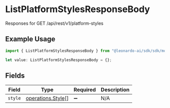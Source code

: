 # ListPlatformStylesResponseBody

Responses for GET /api/rest/v1/platform-styles

## Example Usage

```typescript
import { ListPlatformStylesResponseBody } from "@leonardo-ai/sdk/sdk/models/operations";

let value: ListPlatformStylesResponseBody = {};
```

## Fields

| Field                                                         | Type                                                          | Required                                                      | Description                                                   |
| ------------------------------------------------------------- | ------------------------------------------------------------- | ------------------------------------------------------------- | ------------------------------------------------------------- |
| `style`                                                       | [operations.Style](../../../sdk/models/operations/style.md)[] | :heavy_minus_sign:                                            | N/A                                                           |